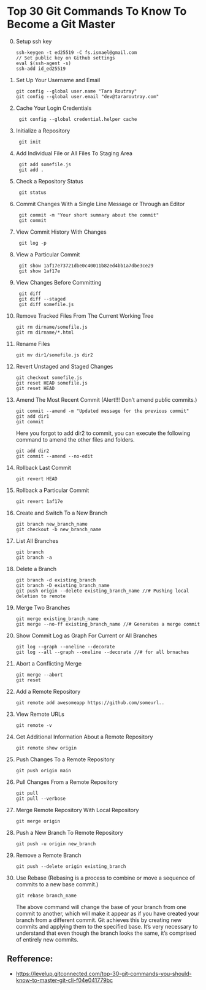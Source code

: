 # Top 30 Git Commands To Know To Become a Git Master

0. Setup ssh key

       ssh-keygen -t ed25519 -C fs.ismael@gmail.com
       // Set public key on Github settings
       eval $(ssh-agent -s)
       ssh-add id_ed25519

1. Set Up Your Username and Email
        
       git config --global user.name "Tara Routray"
       git config --global user.email "dev@tararoutray.com"

2. Cache Your Login Credentials
   
        git config --global credential.helper cache

3. Initialize a Repository

        git init

4. Add Individual File or All Files To Staging Area

        git add somefile.js
        git add .

5. Check a Repository Status

        git status

6. Commit Changes With a Single Line Message or Through an Editor

        git commit -m "Your short summary about the commit"
        git commit

7. View Commit History With Changes
 
        git log -p

8. View a Particular Commit
    
        git show 1af17e73721dbe0c40011b82ed4bb1a7dbe3ce29
        git show 1af17e

9. View Changes Before Committing
    
        git diff
        git diff --staged
        git diff somefile.js

10. Remove Tracked Files From The Current Working Tree
        
        git rm dirname/somefile.js
        git rm dirname/*.html

11. Rename Files

        git mv dir1/somefile.js dir2

12. Revert Unstaged and Staged Changes
        
        git checkout somefile.js
        git reset HEAD somefile.js
        git reset HEAD

13. Amend The Most Recent Commit (Alert!!! Don’t amend public commits.)

        git commit --amend -m "Updated message for the previous commit"
        git add dir1  
        git commit 
        
    Here you forgot to add dir2 to commit, you can execute the following command to amend the other files and folders.
    
        git add dir2  
        git commit --amend --no-edit

14. Rollback Last Commit
        
        git revert HEAD

15. Rollback a Particular Commit
        
        git revert 1af17e

16. Create and Switch To a New Branch

        git branch new_branch_name
        git checkout -b new_branch_name

17. List All Branches

        git branch
        git branch -a

18. Delete a Branch

        git branch -d existing_branch
        git branch -D existing_branch_name
        git push origin --delete existing_branch_name //# Pushing local deletion to remote

19. Merge Two Branches

        git merge existing_branch_name
        git merge --no-ff existing_branch_name //# Generates a merge commit

20. Show Commit Log as Graph For Current or All Branches

        git log --graph --oneline --decorate
        git log --all --graph --oneline --decorate //# for all brnaches

21. Abort a Conflicting Merge

        git merge --abort
        git reset

22. Add a Remote Repository

        git remote add awesomeapp https://github.com/someurl..

23. View Remote URLs
        
        git remote -v

24. Get Additional Information About a Remote Repository

        git remote show origin

25. Push Changes To a Remote Repository

        git push origin main

26. Pull Changes From a Remote Repository

        git pull
        git pull --verbose

27. Merge Remote Repository With Local Repository

        git merge origin

28. Push a New Branch To Remote Repository

        git push -u origin new_branch

29. Remove a Remote Branch

        git push --delete origin existing_branch

30. Use Rebase (Rebasing is a process to combine or move a sequence of commits to a new base commit.)
        
        git rebase branch_name
    The above command will change the base of your branch from one commit to another, which will make it appear as if you have created your branch from a different commit. Git achieves this by creating new commits and applying them to the specified base. It’s very necessary to understand that even though the branch looks the same, it’s comprised of entirely new commits.

## Refference:
 - <https://levelup.gitconnected.com/top-30-git-commands-you-should-know-to-master-git-cli-f04e041779bc>
